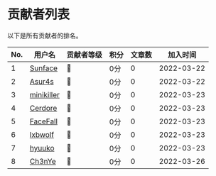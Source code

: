 # 贡献者列表
以下是所有贡献者的排名。

| No. | 用户名 | 贡献者等级 | 积分 | 文章数 | 加入时间 |
| --- | --- | --- | --- | --- | --- |  
| 1 | [Sunface](https://im.dev) | 🌟 | 0分 | 0 | 2022-03-22 |
| 2 | [Asur4s](https://github.com/asur4s) | 🌟 | 0分 | 0 | 2022-03-22 |
| 3 | [minikiller](https://github.com/minikiller) | 🌟 | 0分 | 0 | 2022-03-23 |
| 4 | [Cerdore](https://github.com/Cerdore) | 🌟 | 0分 | 0 | 2022-03-23 |
| 5 | [FaceFall](https://github.com/FaceFall) | 🌟 | 0分 | 0 | 2022-03-23 |
| 6 | [lxbwolf](https://github.com/lxbwolf) | 🌟 | 0分 | 0 | 2022-03-23 |
| 7 | [hyuuko](https://github.com/hyuuko) | 🌟 | 0分 | 0 | 2022-03-23 |
| 8 | [Ch3nYe](htttps://github.com/Ch3nYe) | 🌟 | 0分 | 0 | 2022-03-26 |